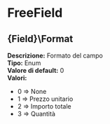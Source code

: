 # FreeField
{Field}\Format 
----
**Descrizione:** Formato del campo	 
**Tipo:** Enum	 
**Valore di default:** 0	 
**Valori:**
* 0 => None
* 1 => Prezzo unitario
* 2 => Importo totale
* 3 => Quantità

